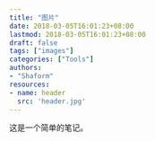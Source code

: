 ```yaml
---
title: "图片"
date: 2018-03-05T16:01:23+08:00
lastmod: 2018-03-05T16:01:23+08:00
draft: false
tags: ["images"]
categories: ["Tools"]
authors:
- "Shaform"
resources:
- name: header
  src: 'header.jpg'
---
```


这是一个简单的笔记。
